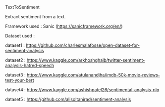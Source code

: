 TextToSentiment

Extract sentiment from a text.

Framework used : Sanic (https://sanicframework.org/en/)

Dataset used :

dataset1 : https://github.com/charlesmalafosse/open-dataset-for-sentiment-analysis

dataset2 : https://www.kaggle.com/arkhoshghalb/twitter-sentiment-analysis-hatred-speech

dataset3 : https://www.kaggle.com/atulanandjha/imdb-50k-movie-reviews-test-your-bert

dataset4 : https://www.kaggle.com/ashishpatel26/sentimental-analysis-nlp

dataset5 : https://github.com/alisoltanirad/sentiment-analysis
